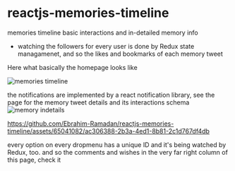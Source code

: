 # reactjs-memories-timeline
memories timeline basic interactions and in-detailed memory info
 - watching the followers for every user is done by Redux state managamenet, and so the likes and bookmarks of each memory tweet

Here what basically the homepage looks like

![memories timeline](https://github.com/Ebrahim-Ramadan/reactjs-memories-timeline/assets/65041082/9d30d596-6607-42a7-8d3a-7e484272f56b)


the notifications are implemented by a react notification library, see the page for the memory tweet details and its interactions schema
![memory indetails](https://github.com/Ebrahim-Ramadan/reactjs-memories-timeline/assets/65041082/f527d357-f715-44f9-adac-922a75c41157)



https://github.com/Ebrahim-Ramadan/reactjs-memories-timeline/assets/65041082/ac306388-2b3a-4ed1-8b81-2c1d767df4db


every option on every dropmenu has a unique ID and it's being watched by Redux, too. and so the comments and wishes in the very far right column of this page, check it
